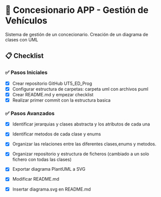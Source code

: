 # 🚗 Concesionario APP - Gestión de Vehículos

Sistema de gestión de un concecionario. Creación de un diagrama de clases con UML

## 📋 Checklist

### ✅ Pasos Iniciales
- [x] Crear repositorio GitHub UT5_ED_Prog
- [x] Configurar estructura de carpetas: carpeta uml con archivos puml
- [x] Crear README.md y empezar checklist
- [x] Realizar primer commit con la estructura basica
### ✅ Pasos Avanzados
- [x] Identificar jerarquias y clases abstracta y los atributos de cada una
- [x] Identificar metodos de cada clase y enums
- [x] Organizar las relaciones entre las diferentes clases,enums y metodos.
- [x] Organizar repositorio y estructura de ficheros (cambiado a un solo fichero con todas las clases)
- [x] Exportar diagrama PlantUML a SVG
- [x] Modificar README.md
- [x] Insertar diagrama.svg en README.md




